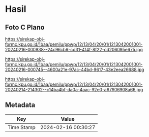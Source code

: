 # Hasil

## Foto C Plano

https://sirekap-obj-formc.kpu.go.id/1baa/pemilu/ppwp/12/13/04/20/01/1213042001001-20240216-000838--24c96cb6-cd31-414f-8f22-cd206095e675.jpg

https://sirekap-obj-formc.kpu.go.id/1baa/pemilu/ppwp/12/13/04/20/01/1213042001001-20240216-000745--4600a21e-97ac-44bd-9617-43e2eea26688.jpg

https://sirekap-obj-formc.kpu.go.id/1baa/pemilu/ppwp/12/13/04/20/01/1213042001001-20240214-214302--c14ba4bf-da0a-4aac-92e0-a67906908a66.jpg


## Metadata

| Key        | Value               |
| ---------- | ------------------- |
| Time Stamp | 2024-02-16 00:30:27 |



